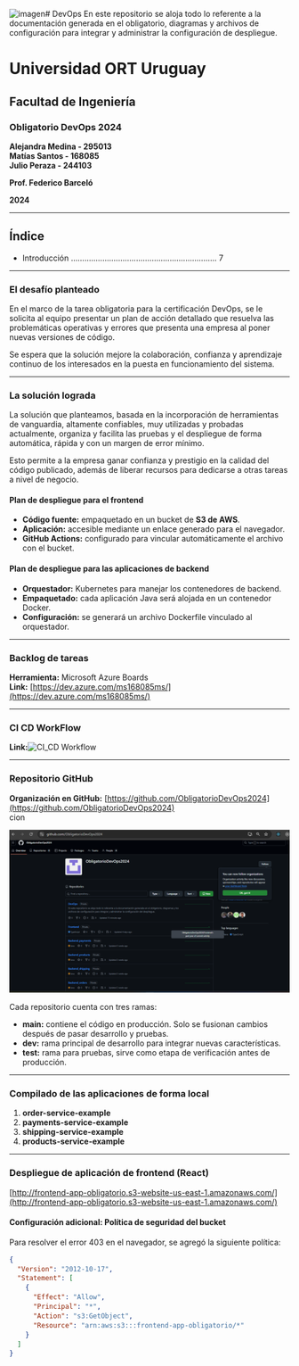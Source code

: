 ![imagen](https://github.com/user-attachments/assets/f47f7882-3ba0-40a7-a0fa-63e1012bba1c)# DevOps
En este repositorio se aloja todo lo referente a la documentación generada en el obligatorio, diagramas y archivos de configuración para integrar y administrar la configuración de despliegue.


# Universidad ORT Uruguay  
## Facultad de Ingeniería  

### Obligatorio DevOps 2024  

**Alejandra Medina - 295013**  
**Matías Santos - 168085**  
**Julio Peraza - 244103**  

**Prof. Federico Barceló**  

**2024**  

---

## Índice  
- Introducción ................................................................. 7  

---

### El desafío planteado  
En el marco de la tarea obligatoria para la certificación DevOps, se le solicita al equipo presentar un plan de acción detallado que resuelva las problemáticas operativas y errores que presenta una empresa al poner nuevas versiones de código.  

Se espera que la solución mejore la colaboración, confianza y aprendizaje continuo de los interesados en la puesta en funcionamiento del sistema.  

---

### La solución lograda  
La solución que planteamos, basada en la incorporación de herramientas de vanguardia, altamente confiables, muy utilizadas y probadas actualmente, organiza y facilita las pruebas y el despliegue de forma automática, rápida y con un margen de error mínimo.  

Esto permite a la empresa ganar confianza y prestigio en la calidad del código publicado, además de liberar recursos para dedicarse a otras tareas a nivel de negocio.  

#### Plan de despliegue para el frontend  
- **Código fuente:** empaquetado en un bucket de **S3 de AWS**.  
- **Aplicación:** accesible mediante un enlace generado para el navegador.  
- **GitHub Actions:** configurado para vincular automáticamente el archivo con el bucket.  

#### Plan de despliegue para las aplicaciones de backend  
- **Orquestador:** Kubernetes para manejar los contenedores de backend.  
- **Empaquetado:** cada aplicación Java será alojada en un contenedor Docker.  
- **Configuración:** se generará un archivo Dockerfile vinculado al orquestador.  

---

### Backlog de tareas  
**Herramienta:** Microsoft Azure Boards  
**Link:** [https://dev.azure.com/ms168085ms/](https://dev.azure.com/ms168085ms/)  

---

### CI CD WorkFlow
**Link:**![CI_CD Workflow](https://github.com/user-attachments/assets/b95eee95-7204-4ab7-9b81-66f3fa1186b6)


---

### Repositorio GitHub  
**Organización en GitHub:** [https://github.com/ObligatorioDevOps2024](https://github.com/ObligatorioDevOps2024)  
cion

![Imagen de GitHub de organización de repositorios](images/OrganizacionRepositorios.png)

Cada repositorio cuenta con tres ramas:  
- **main:** contiene el código en producción. Solo se fusionan cambios después de pasar desarrollo y pruebas.  
- **dev:** rama principal de desarrollo para integrar nuevas características.  
- **test:** rama para pruebas, sirve como etapa de verificación antes de producción.  

---

### Compilado de las aplicaciones de forma local  
1. **order-service-example**  
2. **payments-service-example**  
3. **shipping-service-example**  
4. **products-service-example**  

---

### Despliegue de aplicación de frontend (React)  
[http://frontend-app-obligatorio.s3-website-us-east-1.amazonaws.com/](http://frontend-app-obligatorio.s3-website-us-east-1.amazonaws.com/)  

#### Configuración adicional: Política de seguridad del bucket  
Para resolver el error 403 en el navegador, se agregó la siguiente política:  

```json
{
  "Version": "2012-10-17",
  "Statement": [
    {
      "Effect": "Allow",
      "Principal": "*",
      "Action": "s3:GetObject",
      "Resource": "arn:aws:s3:::frontend-app-obligatorio/*"
    }
  ]
}
